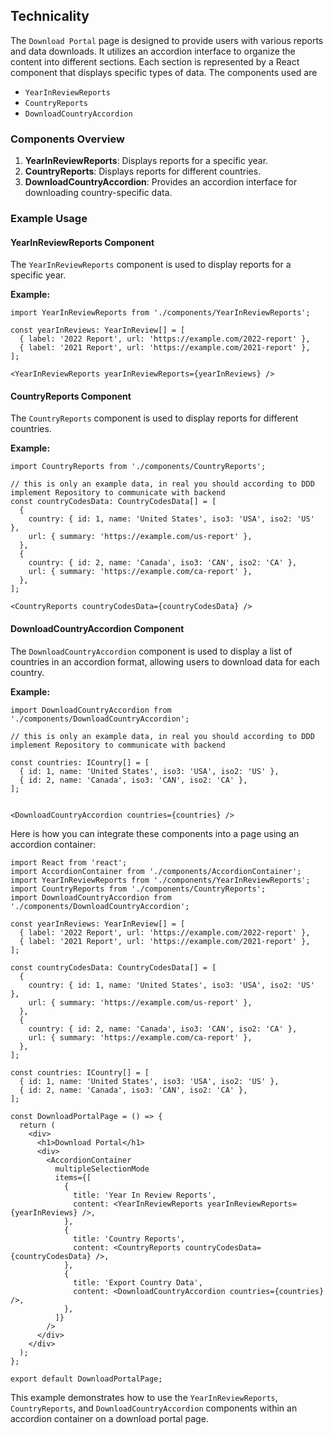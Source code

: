 ## Technicality

The `Download Portal` page is designed to provide users with various reports and data downloads. It utilizes an accordion interface to organize the content into different sections. Each section is represented by a React component that displays specific types of data. The components used are 

  - `YearInReviewReports`
  - `CountryReports`
  - `DownloadCountryAccordion`

### Components Overview

1. **YearInReviewReports**: Displays reports for a specific year.
2. **CountryReports**: Displays reports for different countries.
3. **DownloadCountryAccordion**: Provides an accordion interface for downloading country-specific data.

### Example Usage

#### YearInReviewReports Component

The `YearInReviewReports` component is used to display reports for a specific year.

**Example:**
```tsx
import YearInReviewReports from './components/YearInReviewReports';

const yearInReviews: YearInReview[] = [
  { label: '2022 Report', url: 'https://example.com/2022-report' },
  { label: '2021 Report', url: 'https://example.com/2021-report' },
];

<YearInReviewReports yearInReviewReports={yearInReviews} />
```

#### CountryReports Component

The `CountryReports` component is used to display reports for different countries.

**Example:**
```tsx
import CountryReports from './components/CountryReports';

// this is only an example data, in real you should according to DDD implement Repository to communicate with backend
const countryCodesData: CountryCodesData[] = [
  {
    country: { id: 1, name: 'United States', iso3: 'USA', iso2: 'US' },
    url: { summary: 'https://example.com/us-report' },
  },
  {
    country: { id: 2, name: 'Canada', iso3: 'CAN', iso2: 'CA' },
    url: { summary: 'https://example.com/ca-report' },
  },
];

<CountryReports countryCodesData={countryCodesData} />
```

#### DownloadCountryAccordion Component

The `DownloadCountryAccordion` component is used to display a list of countries in an accordion format, allowing users to download data for each country.

**Example:**
```tsx
import DownloadCountryAccordion from './components/DownloadCountryAccordion';

// this is only an example data, in real you should according to DDD implement Repository to communicate with backend

const countries: ICountry[] = [
  { id: 1, name: 'United States', iso3: 'USA', iso2: 'US' },
  { id: 2, name: 'Canada', iso3: 'CAN', iso2: 'CA' },
];


<DownloadCountryAccordion countries={countries} />
```

Here is how you can integrate these components into a page using an accordion container:

```tsx
import React from 'react';
import AccordionContainer from './components/AccordionContainer';
import YearInReviewReports from './components/YearInReviewReports';
import CountryReports from './components/CountryReports';
import DownloadCountryAccordion from './components/DownloadCountryAccordion';

const yearInReviews: YearInReview[] = [
  { label: '2022 Report', url: 'https://example.com/2022-report' },
  { label: '2021 Report', url: 'https://example.com/2021-report' },
];

const countryCodesData: CountryCodesData[] = [
  {
    country: { id: 1, name: 'United States', iso3: 'USA', iso2: 'US' },
    url: { summary: 'https://example.com/us-report' },
  },
  {
    country: { id: 2, name: 'Canada', iso3: 'CAN', iso2: 'CA' },
    url: { summary: 'https://example.com/ca-report' },
  },
];

const countries: ICountry[] = [
  { id: 1, name: 'United States', iso3: 'USA', iso2: 'US' },
  { id: 2, name: 'Canada', iso3: 'CAN', iso2: 'CA' },
];

const DownloadPortalPage = () => {
  return (
    <div>
      <h1>Download Portal</h1>
      <div>
        <AccordionContainer
          multipleSelectionMode
          items={[
            {
              title: 'Year In Review Reports',
              content: <YearInReviewReports yearInReviewReports={yearInReviews} />,
            },
            {
              title: 'Country Reports',
              content: <CountryReports countryCodesData={countryCodesData} />,
            },
            {
              title: 'Export Country Data',
              content: <DownloadCountryAccordion countries={countries} />,
            },
          ]}
        />
      </div>
    </div>
  );
};

export default DownloadPortalPage;
```

This example demonstrates how to use the `YearInReviewReports`, `CountryReports`, and `DownloadCountryAccordion` components within an accordion container on a download portal page.